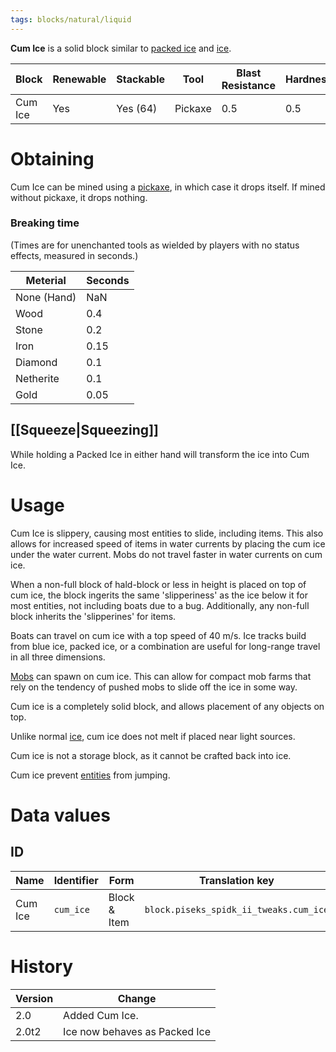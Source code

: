 ```yaml
---
tags: blocks/natural/liquid
---
```


**Cum Ice** is a solid block similar to [packed ice](https://minecraft.fandom.com/wiki/Packed_ice "Packed ice") and [ice](https://minecraft.fandom.com/wiki/Ice "Ice").

| Block   | Renewable | Stackable | Tool    | Blast Resistance | Hardness | Luminous | Transparent | Flammable | Creative Tab |
| ------- | --------- | --------- | ------- | ---------------- | -------- | -------- | ----------- | --------- | ------------ |
| Cum Ice | Yes       | Yes (64)  | Pickaxe | 0.5              | 0.5      | No       | No          | No        | Decorations  | 

# Obtaining

Cum Ice can be mined using a [pickaxe](https://minecraft.fandom.com/wiki/Pickaxe), in which case it drops itself. If mined without pickaxe, it drops nothing. 

### Breaking time

(Times are for unenchanted tools as wielded by players with no status effects, measured in seconds.)

| Meterial    | Seconds |
| ----------- | ------- |
| None (Hand) | NaN     |
| Wood        | 0.4     |
| Stone       | 0.2     |
| Iron        | 0.15    |
| Diamond     | 0.1     |
| Netherite   | 0.1     |
| Gold        | 0.05    | 

## [[Squeeze|Squeezing]]

While holding a Packed Ice in either hand will transform the ice into Cum Ice.

# Usage

Cum Ice is slippery, causing most entities to slide, including items. This also allows for increased speed of items in water currents by placing the cum ice under the water current. Mobs do not travel faster in water currents on cum ice.

When a non-full block of hald-block or less in height is placed on top of cum ice, the block ingerits the same 'slipperiness' as the ice below it for most entities, not including boats due to a bug. Additionally, any non-full block inherits the 'slipperines' for items.

Boats can travel on cum ice with a top speed of 40 m/s. Ice tracks build from blue ice, packed ice, or a combination are useful for long-range travel in all three dimensions.

[Mobs](https://minecraft.fandom.com/wiki/Mobs "Mobs") can spawn on cum ice. This can allow for compact mob farms that rely on the tendency of pushed mobs to slide off the ice in some way.

Cum ice is a completely solid block, and allows placement of any objects on top.

Unlike normal [ice](https://minecraft.fandom.com/wiki/Ice "Ice"), cum ice does not melt if placed near light sources.

Cum ice is not a storage block, as it cannot be crafted back into ice.

Cum ice prevent [entities](https://minecraft.fandom.com/wiki/Entity "Entity") from jumping.

# Data values
## ID

| Name    | Identifier | Form         | Translation key                        |
| ------- | ---------- | ------------ | -------------------------------------- |
| Cum Ice | `cum_ice`  | Block & Item | `block.piseks_spidk_ii_tweaks.cum_ice` | 

# History

| Version | Change                        |
| ------- | ----------------------------- |
| 2.0     | Added Cum Ice.                |
| 2.0t2   | Ice now behaves as Packed Ice |